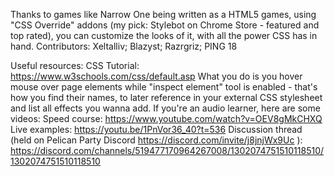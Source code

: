 Thanks to games like Narrow One being written as a HTML5 games, using "CSS Override" addons (my pick: Stylebot on Chrome Store - featured and top rated), you can customize the looks of it, with all the power CSS has in hand.
Contributors: Xeltalliv; Blazyst; Razrgriz; PING 18

Useful resources:
CSS Tutorial: https://www.w3schools.com/css/default.asp
What you do is you hover mouse over page elements while "inspect element" tool is enabled - that's how you find their names, to later reference in your external CSS stylesheet and list all effects you wanna add.
If you're an audio learner, here are some videos:
Speed course: https://www.youtube.com/watch?v=OEV8gMkCHXQ
Live examples: https://youtu.be/1PnVor36_40?t=536 
Discussion thread (held on Pelican Party Discord https://discord.com/invite/j8jnjWx9Uc ): https://discord.com/channels/519477170964267008/1302074751510118510/1302074751510118510
